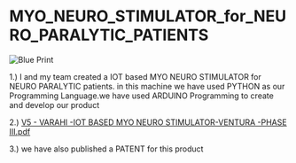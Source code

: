 # MYO_NEURO_STIMULATOR_for_NEURO_PARALYTIC_PATIENTS

![Blue Print](https://user-images.githubusercontent.com/72666029/125676719-84c229de-4be1-4563-bc79-915601dd5ddc.png)

1.) I and my team created a IOT based MYO NEURO STIMULATOR for NEURO PARALYTIC patients. in this machine we have used PYTHON as our Programming Language.we have used
    ARDUINO Programming to create and develop our product
    
2.)  [V5 - VARAHI -IOT BASED MYO NEURO STIMULATOR-VENTURA -PHASE III.pdf](https://github.com/ARUNRITTHIK/MYO_NEURO_STIMULATOR_for_NEURO_PARALYTIC_PATIENTS/files/6818318/V5.-.VARAHI.-IOT.BASED.MYO.NEURO.STIMULATOR-VENTURA.-PHASE.III.pdf)

3.) we have also published a PATENT for this product
